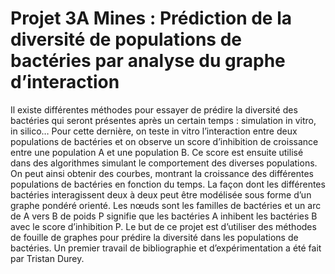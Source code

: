 # Projet 3A Mines : Prédiction de la diversité de populations de bactéries par analyse du graphe d’interaction

Il existe différentes méthodes pour essayer de prédire la diversité des bactéries qui seront présentes après un certain temps : simulation in vitro, in silico… Pour cette dernière, on teste in vitro l’interaction entre deux populations de bactéries et on observe un score d’inhibition de croissance entre une population A et une population B. Ce score est ensuite utilisé dans des
algorithmes simulant le comportement des diverses populations. On peut ainsi obtenir des courbes, montrant la croissance des différentes populations de bactéries en fonction du temps.
La façon dont les différentes bactéries interagissent deux à deux peut être modélisée sous forme d’un graphe pondéré orienté. Les nœuds sont les familles de bactéries et un arc de A vers B de poids P signifie que les bactéries A inhibent les bactéries B avec le score d’inhibition P.
Le but de ce projet est d’utiliser des méthodes de fouille de graphes pour prédire la diversité dans les populations de bactéries. Un premier travail de bibliographie et d’expérimentation a été fait par Tristan Durey.